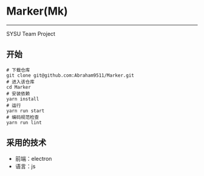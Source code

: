 # Marker(Mk)
***
SYSU Team Project

## 开始
```
# 下载仓库
git clone git@github.com:Abraham9511/Marker.git
# 进入该仓库
cd Marker
# 安装依赖
yarn install
# 运行
yarn run start
# 编码规范检查
yarn run lint
```

## 采用的技术
* 前端：electron
* 语言：js

